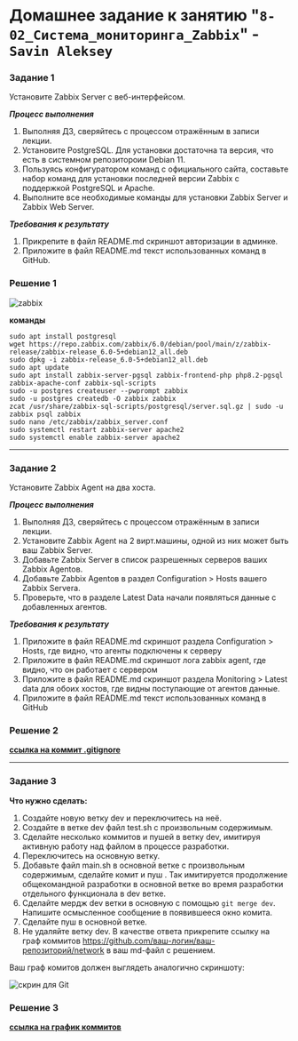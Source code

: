 # Домашнее задание к занятию "`8-02_Система_мониторинга_Zabbix`" - `Savin Aleksey`

### Задание 1
Установите Zabbix Server с веб-интерфейсом.

***Процесс выполнения***
1. Выполняя ДЗ, сверяйтесь с процессом отражённым в записи лекции.
2. Установите PostgreSQL. Для установки достаточна та версия, что есть в системном репозитороии Debian 11.
3. Пользуясь конфигуратором команд с официального сайта, составьте набор команд для установки последней версии Zabbix с поддержкой PostgreSQL и Apache.
4. Выполните все необходимые команды для установки Zabbix Server и Zabbix Web Server.
   
***Требования к результату***

1. Прикрепите в файл README.md скриншот авторизации в админке.
2. Приложите в файл README.md текст использованных команд в GitHub.


### Решение 1
![zabbix](https://github.com/AI-Savin/Netology_hw_8.02/blob/main/img/zabbix.png)  

 **команды**  
 
 `sudo apt install postgresql`  
 `wget https://repo.zabbix.com/zabbix/6.0/debian/pool/main/z/zabbix-release/zabbix-release_6.0-5+debian12_all.deb`   
 `sudo dpkg -i zabbix-release_6.0-5+debian12_all.deb`  
 `sudo apt update`  
 `sudo apt install zabbix-server-pgsql zabbix-frontend-php php8.2-pgsql zabbix-apache-conf zabbix-sql-scripts`  
 `sudo -u postgres createuser --pwprompt zabbix`  
 `sudo -u postgres createdb -O zabbix zabbix`  
 `zcat /usr/share/zabbix-sql-scripts/postgresql/server.sql.gz | sudo -u zabbix psql zabbix`  
 `sudo nano /etc/zabbix/zabbix_server.conf`  
 `sudo systemctl restart zabbix-server apache2`  
 `sudo systemctl enable zabbix-server apache2`  
 
---

### Задание 2
Установите Zabbix Agent на два хоста.

***Процесс выполнения***
1. Выполняя ДЗ, сверяйтесь с процессом отражённым в записи лекции.
2. Установите Zabbix Agent на 2 вирт.машины, одной из них может быть ваш Zabbix Server.
3. Добавьте Zabbix Server в список разрешенных серверов ваших Zabbix Agentов.
4. Добавьте Zabbix Agentов в раздел Configuration > Hosts вашего Zabbix Servera.
5. Проверьте, что в разделе Latest Data начали появляться данные с добавленных агентов.
   
***Требования к результату***  

1. Приложите в файл README.md скриншот раздела Configuration > Hosts, где видно, что агенты подключены к серверу
2. Приложите в файл README.md скриншот лога zabbix agent, где видно, что он работает с сервером
3. Приложите в файл README.md скриншот раздела Monitoring > Latest data для обоих хостов, где видны поступающие от агентов данные.
4. Приложите в файл README.md текст использованных команд в GitHub 

### Решение 2
[**ссылка на коммит .gitignore**](https://github.com/AI-Savin/first_github/commit/21ff6a2e7932e2be65023e9c84102a572bfd6fed)

---

### Задание 3

**Что нужно сделать:**

1. Создайте новую ветку dev и переключитесь на неё.
2. Создайте в ветке dev файл test.sh с произвольным содержимым.
3. Сделайте несколько коммитов и пушей в ветку dev, имитируя активную работу над файлом в процессе разработки.
4. Переключитесь на основную ветку.
5. Добавьте файл main.sh в основной ветке с произвольным содержимым, сделайте комит и пуш . Так имитируется продолжение общекомандной разработки в основной ветке во время разработки отдельного функционала в dev ветке.
6. Сделайте мердж dev ветки в основную с помощью `git merge dev`. Напишите осмысленное сообщение в появившееся окно комита.
7. Сделайте пуш в основной ветке.
8. Не удаляйте ветку dev.
В качестве ответа прикрепите ссылку на граф коммитов https://github.com/ваш-логин/ваш-репозиторий/network в ваш md-файл с решением.

Ваш граф комитов должен выглядеть аналогично скриншоту:

![скрин для Git](https://github.com/netology-code/sdvps-homeworks/assets/77622076/e73589cf-7e97-40e5-ac01-d1d55376f1b9)  


### Решение 3

[**ссылка на график коммитов**](https://github.com/AI-Savin/first_github/network)
